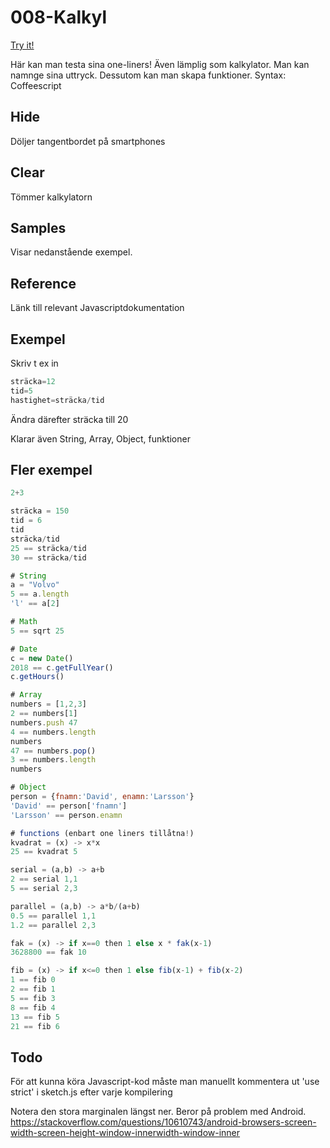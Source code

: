 # 008-Kalkyl

[Try it!](https://christernilsson.github.io/Lab/2018/008-Kalkyl/index.html)

Här kan man testa sina one-liners!
Även lämplig som kalkylator.
Man kan namnge sina uttryck.
Dessutom kan man skapa funktioner.
Syntax: Coffeescript

## Hide
Döljer tangentbordet på smartphones

## Clear
Tömmer kalkylatorn

## Samples
Visar nedanstående exempel.

## Reference
Länk till relevant Javascriptdokumentation

## Exempel

Skriv t ex in 

```javascript
sträcka=12
tid=5
hastighet=sträcka/tid
```

Ändra därefter sträcka till 20

Klarar även String, Array, Object, funktioner

## Fler exempel

```javascript
2+3

sträcka = 150
tid = 6
tid
sträcka/tid
25 == sträcka/tid 
30 == sträcka/tid

# String
a = "Volvo" 
5 == a.length
'l' == a[2]

# Math
5 == sqrt 25 

# Date
c = new Date() 
2018 == c.getFullYear()
c.getHours()

# Array
numbers = [1,2,3] 
2 == numbers[1]
numbers.push 47
4 == numbers.length
numbers 
47 == numbers.pop()
3 == numbers.length
numbers

# Object
person = {fnamn:'David', enamn:'Larsson'}
'David' == person['fnamn']
'Larsson' == person.enamn

# functions (enbart one liners tillåtna!)
kvadrat = (x) -> x*x
25 == kvadrat 5

serial = (a,b) -> a+b
2 == serial 1,1
5 == serial 2,3

parallel = (a,b) -> a*b/(a+b)
0.5 == parallel 1,1
1.2 == parallel 2,3

fak = (x) -> if x==0 then 1 else x * fak(x-1)
3628800 == fak 10

fib = (x) -> if x<=0 then 1 else fib(x-1) + fib(x-2) 
1 == fib 0
2 == fib 1
5 == fib 3
8 == fib 4
13 == fib 5
21 == fib 6
```

## Todo

För att kunna köra Javascript-kod måste man manuellt kommentera ut 'use strict' i sketch.js efter varje kompilering

Notera den stora marginalen längst ner.
Beror på problem med Android.
https://stackoverflow.com/questions/10610743/android-browsers-screen-width-screen-height-window-innerwidth-window-inner